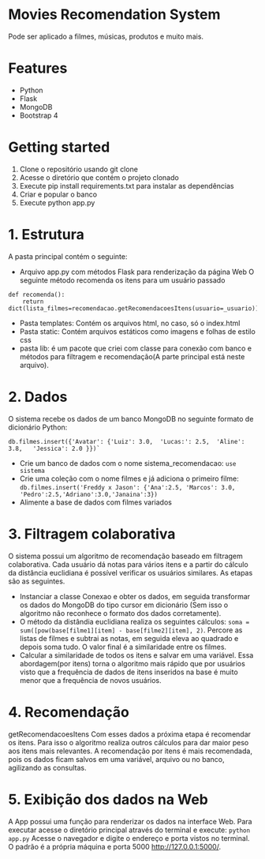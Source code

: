 # Movies Recomendation System
Pode ser aplicado a filmes, músicas, produtos e muito mais.

# Features
* Python
* Flask
* MongoDB
* Bootstrap 4

# Getting started
1. Clone o repositório usando git clone 
2. Acesse o diretório que contém o projeto clonado
3. Execute pip install requirements.txt para instalar as dependências
4. Criar e popular o banco
5. Execute python app.py

# 1. Estrutura
A pasta principal contém o seguinte:
* Arquivo app.py com métodos Flask para renderização da página Web
O seguinte método recomenda os itens para um usuário passado
```
def recomenda():
	return dict(lista_filmes=recomendacao.getRecomendacoesItens(usuario=_usuario))
```
* Pasta templates: Contém os arquivos html, no caso, só o index.html
* Pasta static: Contém arquivos estáticos como imagens e folhas de estilo css
* pasta lib: é um pacote que criei com classe para conexão com banco e métodos para filtragem e recomendação(A parte principal está neste arquivo).

# 2. Dados
O sistema recebe os dados de um banco MongoDB no seguinte formato de dicionário Python:
```
db.filmes.insert({'Avatar': {'Luiz': 3.0,  'Lucas:': 2.5,  'Aline': 3.8,   'Jessica': 2.0 }})`
```
* Crie um banco de dados com o nome sistema_recomendacao: `use sistema`
* Crie uma coleção com o nome filmes e já adiciona o primeiro filme: `db.filmes.insert('Freddy x Jason': {'Ana':2.5, 'Marcos': 3.0, 'Pedro':2.5,'Adriano':3.0,'Janaina':3})`
* Alimente a base de dados com filmes variados

# 3. Filtragem colaborativa
O sistema possui um algoritmo de recomendação baseado em filtragem colaborativa. Cada usuário dá notas para vários itens e a partir do cálculo da distância euclidiana é possível verificar os usuários similares. As etapas são as seguintes.
* Instanciar a classe Conexao e obter os dados, em seguida transformar os dados do MongoDB do tipo cursor em dicionário (Sem isso o algoritmo não reconhece o formato dos dados corretamente).
* O método da distândia euclidiana realiza os seguintes cálculos: `soma = sum([pow(base[filme1][item] - base[filme2][item], 2)`. Percore as listas de filmes e subtrai as notas, em seguida eleva ao quadrado e depois soma tudo. O valor final é a similaridade entre os filmes.
* Calcular a similaridade de todos os itens e salvar em uma variável. Essa abordagem(por itens) torna o algoritmo mais rápido que por usuários visto que a frequência de dados de itens inseridos na base é muito menor que a frequência de novos usuários.

# 4. Recomendação
getRecomendacoesItens
Com esses dados a próxima etapa é recomendar os itens. Para isso o algoritmo realiza outros cálculos para dar maior peso aos itens mais relevantes. A recomendação por itens é mais recomendada, pois os dados ficam salvos em uma variável, arquivo ou no banco, agilizando as consultas.

# 5. Exibição dos dados na Web
A App possui uma função para renderizar os dados na interface Web. Para executar acesse o diretório principal através do terminal e execute: `python app.py`
Acesse o navegador e digite o endereço e porta vistos no terminal. O padrão é a própria máquina e porta 5000 http://127.0.0.1:5000/.
